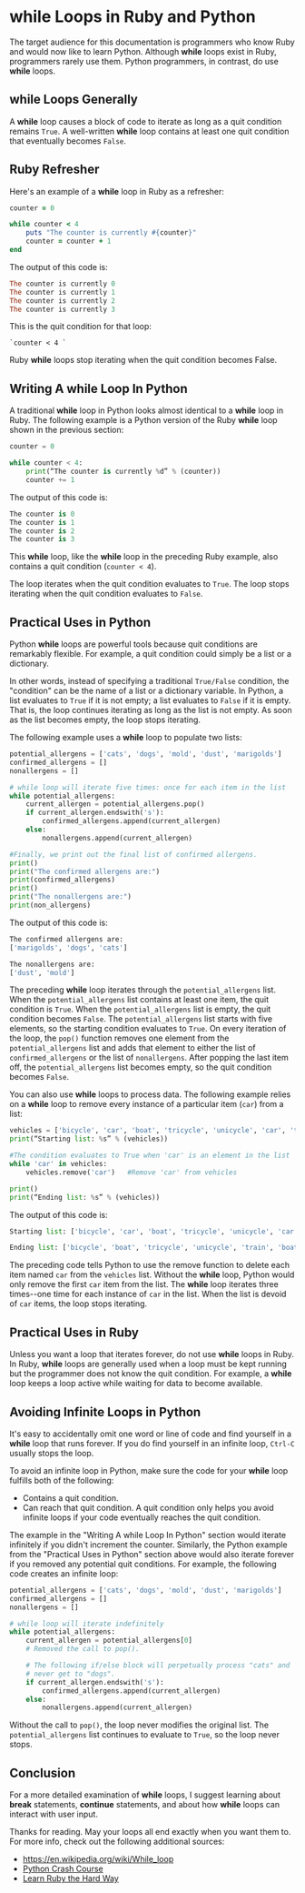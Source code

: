 # while Loops in Ruby and Python

The target audience for this documentation is programmers who know Ruby and would now like to learn Python. Although **while** loops exist in Ruby, programmers rarely use them. Python programmers, in contrast, do use **while** loops. 

## while Loops Generally

A **while** loop causes a block of code to iterate as long as a quit condition remains `True`. A well-written **while** loop contains at least one quit condition that eventually becomes `False`.

## Ruby Refresher

Here's an example of a **while** loop in Ruby as a refresher:

```ruby
counter = 0

while counter < 4
    puts "The counter is currently #{counter}"
    counter = counter + 1
end
```

The output of this code is:

```ruby
The counter is currently 0
The counter is currently 1
The counter is currently 2
The counter is currently 3
```
This is the quit condition for that loop:

    `counter < 4 `

Ruby **while** loops stop iterating when the quit condition becomes False.  

## Writing A while Loop In Python 

A traditional **while** loop in Python looks almost identical to a **while** loop in Ruby. The following example is a Python version of the Ruby **while** loop shown in the previous section:
```python
counter = 0

while counter < 4:
    print(“The counter is currently %d” % (counter))
    counter += 1
```
The output of this code is:
```python
The counter is 0
The counter is 1
The counter is 2
The counter is 3
```
This **while** loop, like the **while** loop in the preceding Ruby example, also contains a quit condition (`counter < 4`).

The loop iterates when the quit condition evaluates to `True`. The loop stops iterating when the quit condition evaluates to `False`.  

## Practical Uses in Python

Python **while** loops are powerful tools because quit conditions are remarkably flexible. For example, a quit condition could simply be a list or a dictionary. 

In other words, instead of specifying a traditional `True/False` condition, the "condition" can be the name of a list or a dictionary variable. In Python, a list evaluates to `True` if it is not empty; a list evaluates to `False` if it is empty. That is, the loop continues iterating as long as the list is not empty. As soon as the list becomes empty, the loop stops iterating. 

The following example uses a **while** loop to populate two lists:
```python
potential_allergens = ['cats', 'dogs', 'mold', 'dust', 'marigolds']
confirmed_allergens = []
nonallergens = []

# while loop will iterate five times: once for each item in the list
while potential_allergens:
    current_allergen = potential_allergens.pop()
    if current_allergen.endswith('s'):
        confirmed_allergens.append(current_allergen)
    else: 
        nonallergens.append(current_allergen)

#Finally, we print out the final list of confirmed allergens.
print()
print("The confirmed allergens are:")
print(confirmed_allergens)
print()
print("The nonallergens are:")
print(non_allergens)
```
The output of this code is:
```python
The confirmed allergens are:
['marigolds', 'dogs', 'cats']

The nonallergens are:
['dust', 'mold']
```

The preceding **while** loop iterates through the `potential_allergens` list. When the `potential_allergens` list contains at least one item, the quit condition is `True`. When the `potential_allergens` list is empty, the quit condition becomes `False`. The `potential_allergens` list starts with five elements, so the starting condition evaluates to `True`. On every iteration of the loop, the `pop()` function removes one element from the `potential_allergens` list and adds that element to either the list of `confirmed_allergens` or the list of `nonallergens`. After popping the last item off, the `potential_allergens` list becomes empty, so the quit condition becomes `False`.

You can also use **while** loops to process data. The following example relies on a **while** loop to remove every instance of a particular item (`car`) from a list:
```python
vehicles = ['bicycle', 'car', 'boat', 'tricycle', 'unicycle', 'car', 'train', 'boat', 'car']
print(“Starting list: %s” % (vehicles))

#The condition evaluates to True when 'car' is an element in the list 
while 'car' in vehicles:
    vehicles.remove('car')   #Remove 'car' from vehicles

print()
print(“Ending list: %s” % (vehicles))
```
The output of this code is:
```python
Starting list: ['bicycle', 'car', 'boat', 'tricycle', 'unicycle', 'car', 'train', 'boat', 'car']

Ending list: ['bicycle', 'boat', 'tricycle', 'unicycle', 'train', 'boat']
```

The preceding code tells Python to use the remove function to delete each item named `car` from the `vehicles` list. Without the **while** loop, Python would only remove the first `car` item from the list. The **while** loop iterates three times--one time for each instance of `car` in the list. When the list is devoid of `car` items, the loop stops iterating.  

## Practical Uses in Ruby

Unless you want a loop that iterates forever, do not use **while** loops in Ruby. In Ruby, **while** loops are generally used when a loop must be kept running but the programmer does not know the quit condition. For example, a **while** loop keeps a loop active while waiting for data to become available. 

## Avoiding Infinite Loops in Python


It's easy to accidentally omit one word or line of code and find yourself in a **while** loop that runs forever. If you do find yourself in an infinite loop, `Ctrl-C` usually stops the loop. 

To avoid an infinite loop in Python, make sure the code for your **while** loop fulfills both of the following:

* Contains a quit condition.
* Can reach that quit condition. A quit condition only helps you avoid infinite loops if your code eventually reaches the quit condition. 

The example in the "Writing A while Loop In Python" section would iterate infinitely if you didn't increment the counter. Similarly, the Python example from the "Practical Uses in Python" section above would also iterate forever if you removed any potential quit conditions. For example, the following code creates an infinite loop:
```python
potential_allergens = ['cats', 'dogs', 'mold', 'dust', 'marigolds']
confirmed_allergens = []
nonallergens = []

# while loop will iterate indefinitely
while potential_allergens:    
    current_allergen = potential_allergens[0]
    # Removed the call to pop().

    # The following if/else block will perpetually process "cats" and
    # never get to "dogs".
    if current_allergen.endswith('s'):
        confirmed_allergens.append(current_allergen)
    else: 
        nonallergens.append(current_allergen)
```
Without the call to `pop()`, the loop never modifies the original list. The `potential_allergens` list continues to evaluate to `True`, so the loop never stops.

## Conclusion

For a more detailed examination of **while** loops, I suggest learning about **break** statements, **continue** statements, and about how **while** loops can interact with user input.

Thanks for reading. May your loops all end exactly when you want them to. For more info, check out the following additional sources: 
* https://en.wikipedia.org/wiki/While_loop 
* [Python Crash Course](https://www.programmer-books.com/wp-content/uploads/2018/06/Python%20Crash%20Course%20-%20A%20Hands-On,%20Project-Based%20Introduction%20to%20Programming.pdf)
* [Learn Ruby the Hard Way](https://learncodethehardway.org/ruby/)
